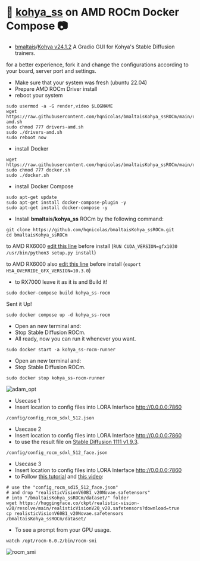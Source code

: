 # 💬 [kohya_ss](https://github.com/bmaltais/kohya_ss) on AMD ROCm Docker Compose 📷
- [bmaltais](https://github.com/bmaltais)/[Kohya v24.1.2](https://github.com/bmaltais/kohya_ss)
A Gradio GUI for Kohya's Stable Diffusion trainers.

for a better experience, fork it and change the configurations according to your board, server port and settings.

- Make sure that your system was fresh (ubuntu 22.04)
- Prepare AMD ROCm Driver install
- reboot your system
```
sudo usermod -a -G render,video $LOGNAME
wget https://raw.githubusercontent.com/hqnicolas/bmaltaisKohya_ssROCm/main/drivers-amd.sh
sudo chmod 777 drivers-amd.sh
sudo ./drivers-amd.sh
sudo reboot now
```
- install Docker
```
wget https://raw.githubusercontent.com/hqnicolas/bmaltaisKohya_ssROCm/main/docker.sh
sudo chmod 777 docker.sh
sudo ./docker.sh
```
- install Docker Compose
```
sudo apt-get update
sudo apt-get install docker-compose-plugin -y
sudo apt-get install docker-compose -y
```
- Install **bmaltais/kohya_ss** ROCm by the following command:
```
git clone https://github.com/hqnicolas/bmaltaisKohya_ssROCm.git
cd bmaltaisKohya_ssROCm
```

to AMD RX6000 [edit this line](https://github.com/hqnicolas/bmaltaisKohya_ssROCm/blob/fa13bc1dc05960aff47968cc9e037d957377c8ce/Dockerfile.rocm#L51) before install (`RUN CUDA_VERSION=gfx1030 /usr/bin/python3 setup.py install`)

to AMD RX6000 also [edit this line](https://github.com/hqnicolas/bmaltaisKohya_ssROCm/blob/fa13bc1dc05960aff47968cc9e037d957377c8ce/kohya_ss.env#L1) before install (`export HSA_OVERRIDE_GFX_VERSION=10.3.0`)

- to RX7000 leave it as it is and Build it!
```
sudo docker-compose build kohya_ss-rocm
```
Sent it Up!
```
sudo docker compose up -d kohya_ss-rocm
```
- Open an new terminal and:
- Stop Stable Diffusion ROCm.
- All ready, now you can run it whenever you want.
```
sudo docker start -a kohya_ss-rocm-runner
```
- Open an new terminal and:
- Stop Stable Diffusion ROCm.
```
sudo docker stop kohya_ss-rocm-runner
```

![adam_opt](https://github.com/hqnicolas/bmaltaisKohya_ssROCm/assets/41456803/9cc346d1-5b08-42a8-ba0e-87f008981238)

- Usecase 1
- Insert location to config files into LORA Interface http://0.0.0.0:7860
```
/config/config_rocm_sdxl_512.json
```
- Usecase 2
- Insert location to config files into LORA Interface http://0.0.0.0:7860
- to use the result file on [Stable Diffusion 1111 v1.9.3](https://github.com/hqnicolas/StableDiffusionROCm).
```
/config/config_rocm_sdxl_512_face.json
```
- Usecase 3
- Insert location to config files into LORA Interface http://0.0.0.0:7860
- to Follow [this tutorial](https://github.com/FurkanGozukara/Stable-Diffusion/blob/main/Tutorials/Generate-Studio-Quality-Realistic-Photos-By-Kohya-LoRA-Stable-Diffusion-Training-Full-Tutorial.md) and [this video](https://www.youtube.com/watch?v=TpuDOsuKIBo):
```
# use the "config_rocm_sd15_512_face.json"
# and drop "realisticVisionV60B1_v20Novae.safetensors" 
# into "/bmaltaisKohya_ssROCm/dataset/" folder
wget https://huggingface.co/ckpt/realistic-vision-v20/resolve/main/realisticVisionV20_v20.safetensors?download=true
cp realisticVisionV60B1_v20Novae.safetensors /bmaltaisKohya_ssROCm/dataset/
```
- To see a prompt from your GPU usage.
```
watch /opt/rocm-6.0.2/bin/rocm-smi
```

![rocm_smi](https://github.com/hqnicolas/bmaltaisKohya_ssROCm/assets/41456803/c120327e-647a-414a-8882-315d41daf819)

